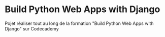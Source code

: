 # Build Python Web Apps with Django

Pojet réaliser tout au long de la formation "Build Python Web Apps with Django" sur Codecademy

